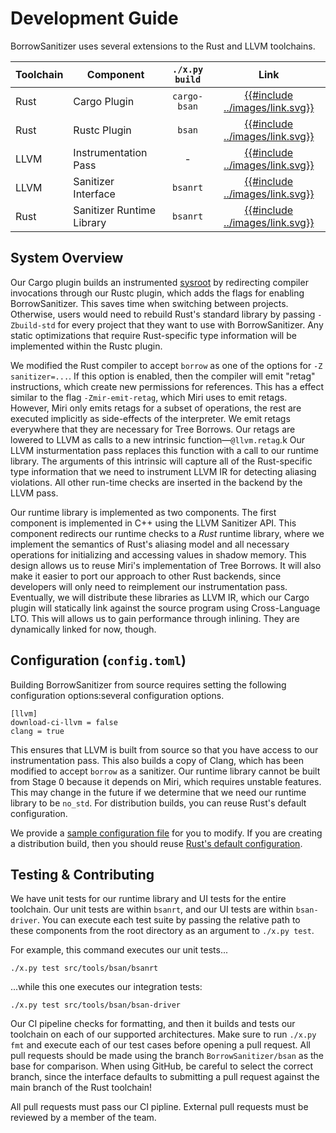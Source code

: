# Development Guide

BorrowSanitizer uses several extensions to the Rust and LLVM toolchains.

| Toolchain | Component                  |`./x.py build` | Link |
|-----------|----------------------------|:-----:|:----:|
| Rust      | Cargo Plugin               | `cargo-bsan` | [{{#include ../images/link.svg}}](https://github.com/BorrowSanitizer/rust/tree/bsan/src/tools/bsan-driver/cargo-bsan)     |
| Rust      | Rustc Plugin               | `bsan` |[{{#include ../images/link.svg}}](https://github.com/BorrowSanitizer/rust/tree/bsan/src/tools/bsan-driver/)     |
| LLVM      | Instrumentation Pass       | - |[{{#include ../images/link.svg}}](https://github.com/BorrowSanitizer/llvm-project/blob/bsan/llvm/lib/Transforms/Instrumentation/BorrowSanitizer.cpp)     |
| LLVM      | Sanitizer Interface        |`bsanrt` |[{{#include ../images/link.svg}}](https://github.com/BorrowSanitizer/llvm-project/tree/bsan/compiler-rt/lib/bsan)      |
| Rust    | Sanitizer Runtime Library  |`bsanrt` |[{{#include ../images/link.svg}}](https://github.com/BorrowSanitizer/rust/tree/bsan/src/tools/bsan/bsanrt)      |


## System Overview

Our Cargo plugin builds an instrumented [sysroot](https://rustc-dev-guide.rust-lang.org/building/bootstrapping/what-bootstrapping-does.html?highlight=sysroot#what-is-a-sysroot) by redirecting compiler invocations through our Rustc plugin, which adds the flags for enabling BorrowSanitizer. This saves time when switching between projects. Otherwise, users would need to rebuild Rust's standard library by passing `-Zbuild-std` for every project that they want to use with BorrowSanitizer. Any static optimizations that require Rust-specific type information will be implemented within the Rustc plugin. 

We modified the Rust compiler to accept `borrow` as one of the options for `-Z sanitizer=...`. If this option is enabled, then the compiler will emit "retag" instructions, which create new permissions for references. This has a  effect similar to the flag `-Zmir-emit-retag`, which Miri uses to emit retags. However, Miri only emits retags for a subset of operations, the rest are executed implicitly as side-effects of the interpreter. We emit retags everywhere that they are necessary for Tree Borrows. Our retags are lowered to LLVM as calls to a new intrinsic function—`@llvm.retag`.k Our LLVM insturmentation pass replaces this function with a call to our runtime library. The arguments of this intrinsic will capture all of the Rust-specific type information that we need to instrument LLVM IR for detecting aliasing violations. All other run-time checks are inserted in the backend by the LLVM pass. 

Our runtime library is implemented as two components. The first component is implemented in C++ using the LLVM Sanitizer API. This component redirects our runtime checks to a *Rust* runtime library, where we implement the semantics of Rust's aliasing model and all necessary operations for initializing and accessing values in shadow memory. This design allows us to reuse Miri's implementation of Tree Borrows. It will also make it easier to port our approach to other Rust backends, since developers will only need to reimplement our instrumentation pass. Eventually, we will distribute these libraries as LLVM IR, which our Cargo plugin will statically link against the source program using Cross-Language LTO. This will allows us to gain performance through inlining. They are dynamically linked for now, though.

## Configuration (`config.toml`)

Building BorrowSanitizer from source requires setting the following configuration options:several configuration options. 
```
[llvm]
download-ci-llvm = false
clang = true
```
This ensures that LLVM is built from source so that you have access to our instrumentation pass. This also builds a copy of Clang, which has been modified to accept `borrow` as a sanitizer. Our runtime library cannot be built from Stage 0 because it depends on Miri, which requires unstable features. This may change in the future if we determine that we need our runtime library to be `no_std`. For distribution builds, you can reuse Rust's default configuration.

We provide a [sample configuration file](https://github.com/BorrowSanitizer/rust/blob/bsan/src/bootstrap/defaults/config.bsan.dev.toml) for you to modify. If you are creating a distribution build, then you should reuse [Rust's default configuration](https://github.com/BorrowSanitizer/rust/blob/bsan/src/bootstrap/defaults/config.dist.toml).

## Testing & Contributing
We have unit tests for our runtime library and UI tests for the entire toolchain. Our unit tests are within `bsanrt`, and our UI tests are within `bsan-driver`. You can execute each test suite by passing the relative path to these components from the root directory as an argument to `./x.py test`. 

For example, this command executes our unit tests...
```
./x.py test src/tools/bsan/bsanrt
```
...while this one executes our integration tests:
```
./x.py test src/tools/bsan/bsan-driver
```
Our CI pipeline checks for formatting, and then it builds and tests our toolchain on each of our supported architectures. Make sure to run `./x.py fmt` and execute each of our test cases before opening a pull request. All pull requests should be made using the branch `BorrowSanitizer/bsan` as the base for comparison. When using GitHub, be careful to select the correct branch, since the interface defaults to submitting a pull request against the main branch of the Rust toolchain! 

All pull requests must pass our CI pipline. External pull requests must be reviewed by a member of the team. 
